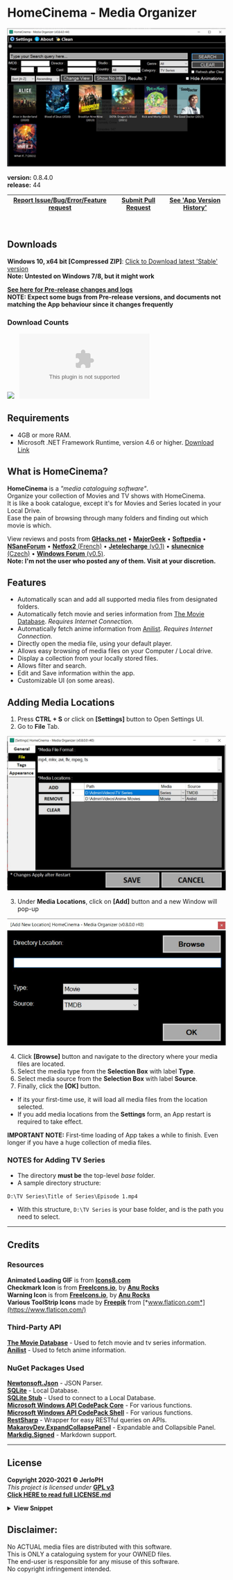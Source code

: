 # HomeCinema - Media Organizer

<img src="/data/main.jpg"></img>

**version:**	0.8.4.0 <br>
**release:**	44

| <a href="docs/REPORT_ISSUE.md">Report Issue/Bug/Error/Feature request</a> | <a href="docs/CONTRIBUTING.md">Submit Pull Request</a>  | <a href="VERSION_HISTORY.md">See 'App Version History'</a> |
| -- | -- | -- |

<br>

## Downloads
**Windows 10, x64 bit [Compressed ZIP]**: [Click to Download latest 'Stable' version](https://github.com/JerloPH/HomeCinema/releases/download/v0.8.3.0/HomeCinema-Windows.zip "Download, Extract and Open 'HomeCinema' Executable file") <br>
**Note: Untested on Windows 7/8, but it might work** <br>

[**See here for Pre-release changes and logs**](UNRELEASED.md) <br>
**NOTE: Expect some bugs from Pre-release versions, and documents not matching the App behaviour since it changes frequently**

### Download Counts
[![](https://img.shields.io/github/downloads/JerloPH/HomeCinema/total.svg)](https://github.com/JerloPH/HomeCinema/releases) &nbsp;
[![](https://img.shields.io/github/downloads/JerloPH/HomeCinema/latest/HomeCinema-Windows.zip)](https://github.com/JerloPH/HomeCinema/releases/latest)

## Requirements
- 4GB or more RAM. <br>
- Microsoft .NET Framework Runtime, version 4.6 or higher. [Download Link](https://dotnet.microsoft.com/download/dotnet-framework/net46) <br>

## What is HomeCinema?
**HomeCinema** is a *"media cataloguing software"*. <br>
Organize your collection of Movies and TV shows with HomeCinema. <br>
It is like a book catalogue, except it's for Movies and Series located in your Local Drive. <br>
Ease the pain of browsing through many folders and finding out which movie is which. <br>

View reviews and posts from [**GHacks.net**](https://www.ghacks.net/2021/06/06/homecinema-media-cataloging-software-for-windows/) • [**MajorGeek**](https://www.majorgeeks.com/files/details/homecinema.html) • [**Softpedia**](https://www.softpedia.com/get/Multimedia/Video/Other-VIDEO-Tools/HomeCinema.shtml) • [**NSaneForum**](https://nsaneforums.com/topic/411276-homecinema-0530/?tab=comments#comment-1687727) • [**Netfox2** (French)](https://www.netfox2.net/modules/wfdownloads/singlefile.php?cid=123&lid=2181) • [**Jetelecharge** (v0.1)](https://www.jetelecharge.com/Bureautique/10226.php) • [**slunecnice** (Czech)](https://www.slunecnice.cz/sw/homecinema/) • [**Windows Forum** (v0.5)](https://windowsforum.kr/data/15652587). <br>
**Note: I'm not the user who posted any of them. Visit at your discretion.** <br>

## Features
- Automatically scan and add all supported media files from designated folders.
- Automatically fetch movie and series information from [The Movie Database](https://www.themoviedb.org/). *Requires Internet Connection.*
- Automatically fetch anime information from [Anilist](https://anilist.co/). *Requires Internet Connection.*
- Directly open the media file, using your default player.
- Allows easy browsing of media files on your Computer / Local drive.
- Display a collection from your locally stored files.
- Allows filter and search.
- Edit and Save information within the app.
- Customizable UI (on some areas).

## Adding Media Locations
1. Press **CTRL + S** or click on **[Settings]** button to Open Settings UI.
2. Go to **File** Tab.

<img src="/data/guide_add_mediaseries_paths_1.jpg"></img>

3. Under **Media Locations**, click on **[Add]** button and a new Window will pop-up<br>

<img src="/data/guide_add_mediaseries_paths_2.jpg"></img>

4. Click **[Browse]** button and navigate to the directory where your media files are located.
5. Select the media type from the **Selection Box** with label **Type**.
6. Select media source from the **Selection Box** with label **Source**.
7. Finally, click the **[OK]** button.
  - If its your first-time use, it will load all media files from the location selected.
  - If you add media locations from the **Settings** form, an App restart is required to take effect.

**IMPORTANT NOTE:** First-time loading of App takes a while to finish. Even longer if you have a huge collection of media files.

### NOTES for Adding TV Series
  - The directory **must be** the top-level *base* folder.
  - A sample directory structure:
```
D:\TV Series\Title of Series\Episode 1.mp4
```
  - With this structure, ``D:\TV Series`` is your base folder, and is the path you need to select.

****

## Credits

### Resources
**Animated Loading GIF** is from [**Icons8.com**](https://icons8.com/preloaders/) <br>
**Checkmark Icon** is from [**FreeIcons.io**](https://freeicons.io/regular-life-icons/sign-check-icon-17888), by [**Anu Rocks**](https://freeicons.io/profile/730) <br>
**Warning Icon** is from [**FreeIcons.io**](https://freeicons.io/regular-life-icons/sign-warning-icon-17898), by [**Anu Rocks**](https://freeicons.io/profile/730) <br>
**Various ToolStrip Icons** made by [**Freepik**](https://www.freepik.com) from [*www.flaticon.com*](https://www.flaticon.com/) <br>

### Third-Party API
[**The Movie Database**](https://www.themoviedb.org/) - Used to fetch movie and tv series information. <br>
[**Anilist**](https://anilist.co/) - Used to fetch anime information. <br>

### NuGet Packages Used
[**Newtonsoft.Json**](https://www.newtonsoft.com/json) - JSON Parser.<br>
[**SQLite**](https://www.nuget.org/packages/System.Data.SQLite.Core/) - Local Database.<br>
[**SQLite Stub**](https://packages.nuget.org/packages/Stub.System.Data.SQLite.Core.NetFramework/) - Used to connect to a Local Database. <br>
[**Microsoft Windows API CodePack Core**](https://www.nuget.org/packages/Microsoft-WindowsAPICodePack-Core/) - For various functions. <br>
[**Microsoft Windows API CodePack Shell**](https://www.nuget.org/packages/Microsoft-WindowsAPICodePack-Shell/) - For various functions. <br>
[**RestSharp**](https://github.com/restsharp/RestSharp) - Wrapper for easy RESTful queries on APIs. <br>
[**MakarovDev.ExpandCollapsePanel**](https://github.com/alexander-makarov/ExpandCollapsePanel) - Expandable and Collapsible Panel. <br>
[**Markdig.Signed**](https://github.com/xoofx/markdig) - Markdown support. <br>
****

## License

**Copyright 2020-2021 © JerloPH** <br>
*This project is licensed under* **[GPL v3](https://www.gnu.org/licenses/gpl-3.0.html)** <br>
**[Click HERE to read full LICENSE.md](/LICENSE.md)**

<details>
	<summary> <b>View Snippet</b> </summary>
	
    • HomeCinema - Organize your Movie Collection •
    • Copyright (C) 2021  JerloPH (https://github.com/JerloPH) •

    This program is free software: you can redistribute it and/or modify
    it under the terms of the GNU General Public License as published by
    the Free Software Foundation, either version 3 of the License, or
    (at your option) any later version.

    This program is distributed in the hope that it will be useful,
    but WITHOUT ANY WARRANTY; without even the implied warranty of
    MERCHANTABILITY or FITNESS FOR A PARTICULAR PURPOSE.  See the
    GNU General Public License for more details.

    You should have received a copy of the GNU General Public License
    along with this program.  If not, see <https://www.gnu.org/licenses/>.
</details>

## Disclaimer:

No ACTUAL media files are distributed with this software. <br>
This is ONLY a cataloguing system for your OWNED files. <br>
The end-user is responsible for any misuse of this software. <br>
No copyright infringement intended.
